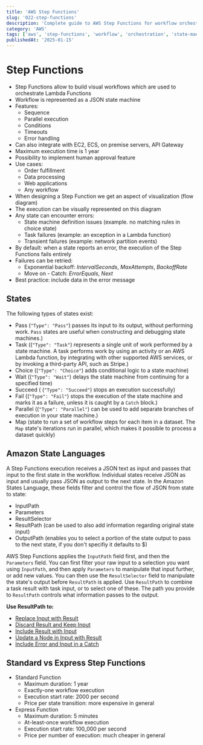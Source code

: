 ```yaml
---
title: 'AWS Step Functions'
slug: '022-step-functions'
description: 'Complete guide to AWS Step Functions for workflow orchestration'
category: 'AWS'
tags: ['aws', 'step-functions', 'workflow', 'orchestration', 'state-machines']
publishedAt: '2025-01-15'
---
```


# Step Functions

- Step Functions allow to build visual workflows which are used to orchestrate Lambda Functions
- Workflow is represented as a JSON state machine
- Features:
  - Sequence
  - Parallel execution
  - Conditions
  - Timeouts
  - Error handling
- Can also integrate with EC2, ECS, on premise servers, API Gateway
- Maximum execution time is 1 year
- Possibility to implement human approval feature
- Use cases:
  - Order fulfillment
  - Data processing
  - Web applications
  - Any workflow
- When designing a Step Function we get an aspect of visualization (flow diagram)
- The execution can be visually represented on this diagram
- Any state can encounter errors:
  - State machine definition issues (example. no matching rules in choice state)
  - Task failures (example: an exception in a Lambda function)
  - Transient failures (example: network partition events)
- By default: when a state reports an error, the execution of the Step Functions fails entirely
- Failures can be retried:
  - Exponential backoff: _IntervalSeconds_, _MaxAttempts_, _BackoffRate_
  - Move on - Catch: _ErrorEquals_, _Next_
- Best practice: include data in the error message

## States

The following types of states exist:

- Pass (`"Type": "Pass"`) passes its input to its output, without performing work. `Pass` states are useful when constructing and debugging state machines.)
- Task ((`"Type": "Task"`) represents a single unit of work performed by a state machine. A task performs work by using an activity or an AWS Lambda function, by integrating with other supported AWS services, or by invoking a third-party API, such as Stripe.)
- Choice ((`"Type": "Choice"`) adds conditional logic to a state machine)
- Wait ((`"Type": "Wait"`) delays the state machine from continuing for a specified time)
- Succeed ( (`"Type": "Succeed"`) stops an execution successfully)
- Fail ((`"Type": "Fail"`) stops the execution of the state machine and marks it as a failure, unless it is caught by a `Catch` block.)
- Parallel ((`"Type": "Parallel"`) can be used to add separate branches of execution in your state machine.)
- Map (state to run a set of workflow steps for each item in a dataset. The `Map` state's iterations run in parallel, which makes it possible to process a dataset quickly)

## Amazon State Languages

A Step Functions execution receives a JSON text as input and passes that input to the first state in the workflow. Individual states receive JSON as input and usually pass JSON as output to the next state.
In the Amazon States Language, these fields filter and control the flow of JSON from state to state:

- InputPath
- Parameters
- ResultSelector
- ResultPath (can be used to also add information regarding original state input)
- OutputPath (enables you to select a portion of the state output to pass to the next state, if you don't specifiy it defaults to $)

AWS Step Functions applies the `InputPath` field first, and then the `Parameters` field. You can first filter your raw input to a selection you want using `InputPath`, and then apply `Parameters` to manipulate that input further, or add new values. You can then use the `ResultSelector` field to manipulate the state's output before `ResultPath` is applied.
Use `ResultPath` to combine a task result with task input, or to select one of these. The path you provide to `ResultPath` controls what information passes to the output.

**Use ResultPath to:**

- [Replace Input with Result](https://docs.aws.amazon.com/step-functions/latest/dg/input-output-resultpath.html#input-output-resultpath-default)
- [Discard Result and Keep Input](https://docs.aws.amazon.com/step-functions/latest/dg/input-output-resultpath.html#input-output-resultpath-null)
- [Include Result with Input](https://docs.aws.amazon.com/step-functions/latest/dg/input-output-resultpath.html#input-output-resultpath-append)
- [Update a Node in Input with Result](https://docs.aws.amazon.com/step-functions/latest/dg/input-output-resultpath.html#input-output-resultpath-amend)
- [Include Error and Input in a Catch](https://docs.aws.amazon.com/step-functions/latest/dg/input-output-resultpath.html#input-output-resultpath-catch)

## Standard vs Express Step Functions

- Standard Function
  - Maximum duration: 1 year
  - Exactly-one workflow execution
  - Execution start rate: 2000 per second
  - Price per state transition: more expensive in general
- Express Function
  - Maximum duration: 5 minutes
  - At-least-once workflow execution
  - Execution start rate: 100_000 per second
  - Price per number of execution: much cheaper in general
